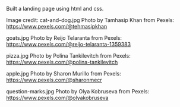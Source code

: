 Built a landing page using html and css.


Image credit:
cat-and-dog.jpg 
Photo by Tamhasip Khan from Pexels: https://www.pexels.com/@tehmasipkhan

goats.jpg
Photo by Reijo Telaranta from Pexels: https://www.pexels.com/@reijo-telaranta-1359383

pizza.jpg
Photo by Polina Tankilevitch from Pexels: https://www.pexels.com/@polina-tankilevitch

apple.jpg
Photo by Sharon Murillo from Pexels: https://www.pexels.com/@sharonmecr

question-marks.jpg
Photo by Olya Kobruseva from Pexels: https://www.pexels.com/@olyakobruseva